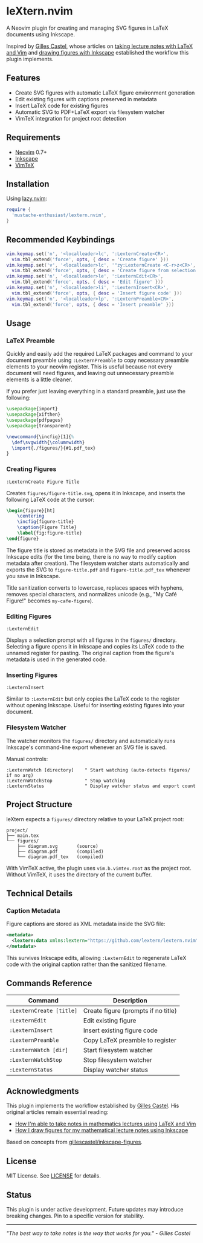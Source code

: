 # leXtern.nvim

A Neovim plugin for creating and managing SVG figures in LaTeX documents using Inkscape.

Inspired by [Gilles Castel](https://castel.dev/), whose articles on [taking lecture notes with LaTeX and Vim](https://castel.dev/post/lecture-notes-1/) and [drawing figures with Inkscape](https://castel.dev/post/lecture-notes-2/) established the workflow this plugin implements.

## Features

- Create SVG figures with automatic LaTeX figure environment generation
- Edit existing figures with captions preserved in metadata
- Insert LaTeX code for existing figures
- Automatic SVG to PDF+LaTeX export via filesystem watcher
- VimTeX integration for project root detection

## Requirements

- [Neovim](https://neovim.io/) 0.7+
- [Inkscape](https://inkscape.org/)
- [VimTeX](https://github.com/lervag/vimtex)

## Installation

Using [lazy.nvim](https://github.com/folke/lazy.nvim):

```lua
require {
  'mustache-enthusiast/lextern.nvim',
}
```

## Recommended Keybindings

```lua
vim.keymap.set('n', '<localleader>lc', ':LexternCreate<CR>', 
  vim.tbl_extend('force', opts, { desc = 'Create figure' }))
vim.keymap.set('v', '<localleader>lc', '"zy:LexternCreate <C-r>z<CR>', 
  vim.tbl_extend('force', opts, { desc = 'Create figure from selection' }))
vim.keymap.set('n', '<localleader>le', ':LexternEdit<CR>', 
  vim.tbl_extend('force', opts, { desc = 'Edit figure' }))
vim.keymap.set('n', '<localleader>li', ':LexternInsert<CR>', 
  vim.tbl_extend('force', opts, { desc = 'Insert figure code' }))
vim.keymap.set('n', '<localleader>lp', ':LexternPreamble<CR>', 
  vim.tbl_extend('force', opts, { desc = 'Insert preamble' }))
```

## Usage

### LaTeX Preamble

Quickly and easily add the required LaTeX packages and command to your document preamble using `:LexternPreamble` to copy necessary preamble elements to your neovim register. This is useful because not every document will need figures, and leaving out unnecessary preamble elements is a little cleaner.

If you prefer just leaving everything in a standard preamble, just use the following:

```latex
\usepackage{import}
\usepackage{xifthen}
\usepackage{pdfpages}
\usepackage{transparent}

\newcommand{\incfig}[1]{%
  \def\svgwidth{\columnwidth}
  \import{./figures/}{#1.pdf_tex}
}
```

### Creating Figures

```vim
:LexternCreate Figure Title
```

Creates `figures/figure-title.svg`, opens it in Inkscape, and inserts the following LaTeX code at the cursor:

```latex
\begin{figure}[ht]
    \centering
    \incfig{figure-title}
    \caption{Figure Title}
    \label{fig:figure-title}
\end{figure}
```

The figure title is stored as metadata in the SVG file and preserved across Inkscape edits (for the time being, there is no way to modify caption metadata after creation). The filesystem watcher starts automatically and exports the SVG to `figure-title.pdf` and `figure-title.pdf_tex` whenever you save in Inkscape.

Title sanitization converts to lowercase, replaces spaces with hyphens, removes special characters, and normalizes unicode (e.g., "My Café Figure!" becomes `my-cafe-figure`).

### Editing Figures

```vim
:LexternEdit
```

Displays a selection prompt with all figures in the `figures/` directory. Selecting a figure opens it in Inkscape and copies its LaTeX code to the unnamed register for pasting. The original caption from the figure's metadata is used in the generated code.

### Inserting Figures

```vim
:LexternInsert
```

Similar to `:LexternEdit` but only copies the LaTeX code to the register without opening Inkscape. Useful for inserting existing figures into your document.

### Filesystem Watcher

The watcher monitors the `figures/` directory and automatically runs Inkscape's command-line export whenever an SVG file is saved.

Manual controls:
```vim
:LexternWatch [directory]    " Start watching (auto-detects figures/ if no arg)
:LexternWatchStop            " Stop watching
:LexternStatus               " Display watcher status and export count
```

## Project Structure

leXtern expects a `figures/` directory relative to your LaTeX project root:

```
project/
├── main.tex
└── figures/
    ├── diagram.svg       (source)
    ├── diagram.pdf       (compiled)
    └── diagram.pdf_tex   (compiled)
```

With VimTeX active, the plugin uses `vim.b.vimtex.root` as the project root. Without VimTeX, it uses the directory of the current buffer.

## Technical Details

### Caption Metadata

Figure captions are stored as XML metadata inside the SVG file:

```xml
<metadata>
  <lextern:data xmlns:lextern="https://github.com/lextern/lextern.nvim" caption="Original Caption" />
</metadata>
```

This survives Inkscape edits, allowing `:LexternEdit` to regenerate LaTeX code with the original caption rather than the sanitized filename.

## Commands Reference

| Command | Description |
|---------|-------------|
| `:LexternCreate [title]` | Create figure (prompts if no title) |
| `:LexternEdit` | Edit existing figure |
| `:LexternInsert` | Insert existing figure code |
| `:LexternPreamble` | Copy LaTeX preamble to register |
| `:LexternWatch [dir]` | Start filesystem watcher |
| `:LexternWatchStop` | Stop filesystem watcher |
| `:LexternStatus` | Display watcher status |

## Acknowledgments

This plugin implements the workflow established by [Gilles Castel](https://castel.dev/). His original articles remain essential reading:
- [How I'm able to take notes in mathematics lectures using LaTeX and Vim](https://castel.dev/post/lecture-notes-1/)
- [How I draw figures for my mathematical lecture notes using Inkscape](https://castel.dev/post/lecture-notes-2/)

Based on concepts from [gillescastel/inkscape-figures](https://github.com/gillescastel/inkscape-figures).

## License

MIT License. See [LICENSE](LICENSE) for details.

## Status

This plugin is under active development. Future updates may introduce breaking changes. Pin to a specific version for stability.

---

*"The best way to take notes is the way that works for you." - Gilles Castel*
